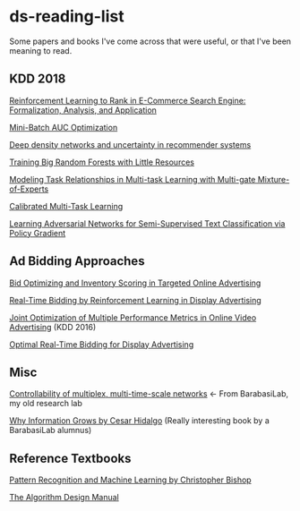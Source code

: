 # ds-reading-list
Some papers and books I've come across that were useful, or that I've been meaning to read.

## KDD 2018

[Reinforcement Learning to Rank in E-Commerce Search Engine: Formalization, Analysis, and Application](http://www.kdd.org/kdd2018/accepted-papers/view/reinforcement-learning-to-rank-in-e-commerce-search-engine-formalization-an)

[Mini-Batch AUC Optimization](https://docs.wixstatic.com/ugd/b6ac34_9f4bd4989c1f441aa8cced3264285da5.pdf)

[Deep density networks and uncertainty in recommender systems](https://docs.wixstatic.com/ugd/b6ac34_7010907bceb44809bc5349c24555f9c5.pdf)

[Training Big Random Forests with Little Resources](https://arxiv.org/pdf/1802.06394.pdf)

[Modeling Task Relationships in Multi-task Learning with Multi-gate Mixture-of-Experts](https://dl.acm.org/citation.cfm?id=3219819.3220007)

[Calibrated Multi-Task Learning](http://www.kdd.org/kdd2018/accepted-papers/view/calibrated-multi-task-learning)

[Learning Adversarial Networks for Semi-Supervised Text Classification via Policy Gradient](http://www.kdd.org/kdd2018/accepted-papers/view/learning-adversarial-networks-for-semi-supervised-text-classification-via-p)

## Ad Bidding Approaches

[Bid Optimizing and Inventory Scoring in Targeted Online Advertising](http://wnzhang.net/share/rtb-papers/lin-bid.pdf)

[Real-Time Bidding by Reinforcement Learning in Display Advertising](http://wnzhang.net/papers/rlb.pdf)

[Joint Optimization of Multiple Performance Metrics in Online Video Advertising](http://www.kdd.org/kdd2016/papers/files/adp0722-geyikA.pdf) (KDD 2016)

[Optimal Real-Time Bidding for Display Advertising](http://wnzhang.net/share/rtb-papers/optimal-rtb.pdf)

## Misc

[Controllability of multiplex, multi-time-scale networks](https://www.barabasilab.com/publications/controllability-of-multiplex-multi-time-scale-networks) <- From BarabasiLab, my old research lab

[Why Information Grows by Cesar Hidalgo](https://www.goodreads.com/book/show/20763722-why-information-grows) (Really interesting book by a BarabasiLab alumnus)

## Reference Textbooks

[Pattern Recognition and Machine Learning by Christopher Bishop](https://www.springer.com/us/book/9780387310732)

[The Algorithm Design Manual](http://www.algorist.com)
